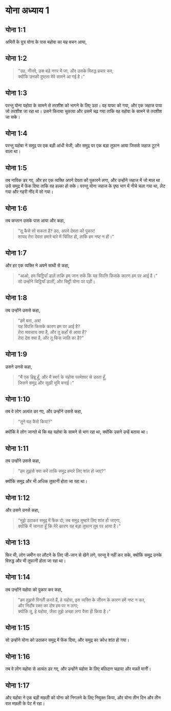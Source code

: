 # योना अध्याय 1

## योना 1:1

अमित्तै के पुत्र योना के पास यहोवा का यह वचन आया,

## योना 1:2

> "उठ, नीनवे, उस बड़े नगर में जा, और उसके विरुद्ध प्रचार कर,  
> क्योंकि उनकी दुष्टता मेरे सामने आ गई है।"

## योना 1:3

परन्तु योना यहोवा के सामने से तरशीश को भागने के लिए उठा। वह याफा को गया, और एक जहाज पाया जो तरशीश जा रहा था। उसने किराया चुकाया और उसमें चढ़ गया ताकि वह यहोवा के सामने से तरशीश जा सके।

## योना 1:4

परन्तु यहोवा ने समुद्र पर एक बड़ी आंधी भेजी, और समुद्र पर एक बड़ा तूफान आया जिससे जहाज टूटने वाला था।

## योना 1:5

तब नाविक डर गए, और हर एक व्यक्ति अपने देवता को पुकारने लगा, और उन्होंने जहाज में जो माल था उसे समुद्र में फेंक दिया ताकि वह हल्का हो सके। परन्तु योना जहाज के पृष्ठ भाग में नीचे चला गया था, लेट गया और गहरी नींद में सो गया।

## योना 1:6

तब कप्तान उसके पास आया और कहा,

> "तू कैसे सो सकता है? उठ, अपने देवता को पुकार!  
> शायद तेरा देवता हमारे बारे में चिंतित हो, ताकि हम नष्ट न हों।"

## योना 1:7

और हर एक व्यक्ति ने अपने साथी से कहा,

> "आओ, हम चिट्ठियाँ डालें ताकि हम जान सकें कि यह विपत्ति किसके कारण हम पर आई है।"  
> सो उन्होंने चिट्ठियाँ डालीं, और चिट्ठी योना पर पड़ी।

## योना 1:8

तब उन्होंने उससे कहा,

> "हमें बता, अब!  
> यह विपत्ति किसके कारण हम पर आई है?  
> तेरा व्यवसाय क्या है, और तू कहाँ से आया है?  
> तेरा देश क्या है, और तू किस जाति का है?"

## योना 1:9

उसने उनसे कहा,

> "मैं एक हिब्रू हूँ, और मैं स्वर्ग के यहोवा परमेश्वर से डरता हूँ,  
> जिसने समुद्र और सूखी भूमि बनाई।"

## योना 1:10

तब वे लोग अत्यंत डर गए, और उन्होंने उससे कहा,

> "तूने यह कैसे किया?"

क्योंकि वे लोग जानते थे कि वह यहोवा के सामने से भाग रहा था, क्योंकि उसने उन्हें बताया था।

## योना 1:11

तब उन्होंने उससे कहा,

> "हम तुझसे क्या करें ताकि समुद्र हमारे लिए शांत हो जाए?"

क्योंकि समुद्र और भी अधिक तूफानी होता जा रहा था।

## योना 1:12

और उसने उनसे कहा,

> "मुझे उठाकर समुद्र में फेंक दो; तब समुद्र तुम्हारे लिए शांत हो जाएगा,  
> क्योंकि मैं जानता हूँ कि मेरे कारण यह बड़ा तूफान तुम पर आया है।"

## योना 1:13

फिर भी, लोग जमीन पर लौटने के लिए जी-जान से खेने लगे, परन्तु वे नहीं कर सके, क्योंकि समुद्र उनके विरुद्ध और भी तूफानी होता जा रहा था।

## योना 1:14

तब उन्होंने यहोवा को पुकार कर कहा,

> "हम तुझसे विनती करते हैं, हे यहोवा, इस व्यक्ति के जीवन के कारण हमें नष्ट न कर,  
> और निर्दोष रक्त का दोष हम पर न लगा;  
> क्योंकि तू, हे यहोवा, जैसा तुझे अच्छा लगा वैसा ही किया है।"

## योना 1:15

सो उन्होंने योना को उठाकर समुद्र में फेंक दिया, और समुद्र का क्रोध शांत हो गया।

## योना 1:16

तब वे लोग यहोवा से अत्यंत डर गए, और उन्होंने यहोवा के लिए बलिदान चढ़ाया और मन्नतें मानीं।

## योना 1:17

और यहोवा ने एक बड़ी मछली को योना को निगलने के लिए नियुक्त किया, और योना तीन दिन और तीन रात मछली के पेट में रहा।
